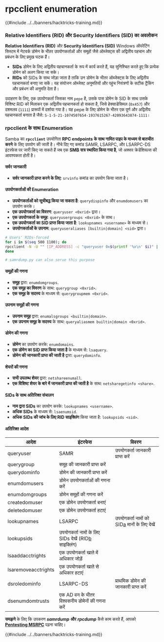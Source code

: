 # rpcclient enumeration

{{#include ../../banners/hacktricks-training.md}}


### Relative Identifiers (RID) और Security Identifiers (SID) का अवलोकन

**Relative Identifiers (RID)** और **Security Identifiers (SID)** Windows ऑपरेटिंग सिस्टम में नेटवर्क डोमेन के भीतर उपयोगकर्ताओं और समूहों जैसे ऑब्जेक्ट्स की अद्वितीय पहचान और प्रबंधन के लिए प्रमुख घटक हैं।

- **SIDs** डोमेन के लिए अद्वितीय पहचानकर्ता के रूप में कार्य करते हैं, यह सुनिश्चित करते हुए कि प्रत्येक डोमेन को अलग किया जा सके।
- **RIDs** को SIDs के साथ जोड़ा जाता है ताकि उन डोमेन के भीतर ऑब्जेक्ट्स के लिए अद्वितीय पहचानकर्ता बनाए जा सकें। यह संयोजन ऑब्जेक्ट अनुमतियों और पहुंच नियंत्रणों के सटीक ट्रैकिंग और प्रबंधन की अनुमति देता है।

उदाहरण के लिए, एक उपयोगकर्ता जिसका नाम `pepe` है, उसके पास डोमेन के SID के साथ उसके विशिष्ट RID को मिलाकर एक अद्वितीय पहचानकर्ता हो सकता है, जिसे हेक्साडेसिमल (`0x457`) और दशमलव (`1111`) प्रारूपों में दर्शाया गया है। यह pepe के लिए डोमेन के भीतर एक पूर्ण और अद्वितीय पहचानकर्ता बनाता है जैसे: `S-1-5-21-1074507654-1937615267-42093643874-1111`।

### **rpcclient के साथ Enumeration**

Samba का **`rpcclient`** उपयोगिता **RPC endpoints के साथ नामित पाइप के माध्यम से बातचीत करने** के लिए उपयोग की जाती है। नीचे दिए गए कमांड SAMR, LSARPC, और LSARPC-DS इंटरफेस पर जारी किए जा सकते हैं जब एक **SMB सत्र स्थापित किया गया है**, जो अक्सर क्रेडेंशियल्स की आवश्यकता होती है।

#### सर्वर जानकारी

- **सर्वर जानकारी प्राप्त करने के लिए**: `srvinfo` कमांड का उपयोग किया जाता है।

#### उपयोगकर्ताओं की Enumeration

- **उपयोगकर्ताओं को सूचीबद्ध किया जा सकता है**: `querydispinfo` और `enumdomusers` का उपयोग करके।
- **एक उपयोगकर्ता का विवरण**: `queryuser <0xrid>` द्वारा।
- **एक उपयोगकर्ता के समूह**: `queryusergroups <0xrid>` के साथ।
- **एक उपयोगकर्ता का SID प्राप्त किया जाता है**: `lookupnames <username>` के माध्यम से।
- **उपयोगकर्ताओं के उपनाम**: `queryuseraliases [builtin|domain] <sid>` द्वारा।
```bash
# Users' RIDs-forced
for i in $(seq 500 1100); do
rpcclient -N -U "" [IP_ADDRESS] -c "queryuser 0x$(printf '%x\n' $i)" | grep "User Name\|user_rid\|group_rid" && echo "";
done

# samrdump.py can also serve this purpose
```
#### समूहों की गणना

- **समूह** द्वारा: `enumdomgroups`.
- **एक समूह का विवरण** के साथ: `querygroup <0xrid>`.
- **एक समूह के सदस्य** के माध्यम से: `querygroupmem <0xrid>`.

#### उपनाम समूहों की गणना

- **उपनाम समूह** द्वारा: `enumalsgroups <builtin|domain>`.
- **एक उपनाम समूह के सदस्य** के साथ: `queryaliasmem builtin|domain <0xrid>`.

#### डोमेन की गणना

- **डोमेन** का उपयोग करके: `enumdomains`.
- **एक डोमेन का SID प्राप्त किया जाता है** के माध्यम से: `lsaquery`.
- **डोमेन की जानकारी प्राप्त की जाती है** द्वारा: `querydominfo`.

#### शेयरों की गणना

- **सभी उपलब्ध शेयर** द्वारा: `netshareenumall`.
- **एक विशिष्ट शेयर के बारे में जानकारी प्राप्त की जाती है** के साथ: `netsharegetinfo <share>`.

#### SIDs के साथ अतिरिक्त संचालन

- **नाम द्वारा SIDs** का उपयोग करके: `lookupnames <username>`.
- **अधिक SIDs** के माध्यम से: `lsaenumsid`.
- **अधिक SIDs की जांच के लिए RID साइक्लिंग** किया जाता है: `lookupsids <sid>`.

#### **अतिरिक्त आदेश**

| **आदेश**            | **इंटरफेस**                                                                                                                                     | **विवरण**                                                                                                                           |
| ------------------- | ------------------------------------------------------------------------------------------------------------------------------------------------- | ----------------------------------------------------------------------------------------------------------------------------------------- |
| queryuser           | SAMR                                                                                                                                              | उपयोगकर्ता जानकारी प्राप्त करें                                                                                                                 |
| querygroup          | समूह की जानकारी प्राप्त करें                                                                                                                        |                                                                                                                                           |
| querydominfo        | डोमेन की जानकारी प्राप्त करें                                                                                                                       |                                                                                                                                           |
| enumdomusers        | डोमेन उपयोगकर्ताओं की गणना करें                                                                                                                            |                                                                                                                                           |
| enumdomgroups       | डोमेन समूहों की गणना करें                                                                                                                           |                                                                                                                                           |
| createdomuser       | एक डोमेन उपयोगकर्ता बनाएं                                                                                                                              |                                                                                                                                           |
| deletedomuser       | एक डोमेन उपयोगकर्ता हटाएं                                                                                                                              |                                                                                                                                           |
| lookupnames         | LSARPC                                                                                                                                            | उपयोगकर्ता नामों को SID[a](https://learning.oreilly.com/library/view/network-security-assessment/9781491911044/ch08.html#ch08fn8) मानों के लिए देखें |
| lookupsids          | उपयोगकर्ता नामों के लिए SIDs देखें (RID[b](https://learning.oreilly.com/library/view/network-security-assessment/9781491911044/ch08.html#ch08fn9) साइक्लिंग) |                                                                                                                                           |
| lsaaddacctrights    | एक उपयोगकर्ता खाते में अधिकार जोड़ें                                                                                                                      |                                                                                                                                           |
| lsaremoveacctrights | एक उपयोगकर्ता खाते से अधिकार हटाएं                                                                                                                 |                                                                                                                                           |
| dsroledominfo       | LSARPC-DS                                                                                                                                         | प्राथमिक डोमेन की जानकारी प्राप्त करें                                                                                                            |
| dsenumdomtrusts     | एक AD वन के भीतर विश्वसनीय डोमेनों की गणना करें                                                                                                     |                                                                                                                                           |

**समझने** के लिए कि उपकरण _**samrdump**_ **और** _**rpcdump**_ कैसे काम करते हैं, आपको [**Pentesting MSRPC**](../135-pentesting-msrpc.md) पढ़ना चाहिए।


{{#include ../../banners/hacktricks-training.md}}
